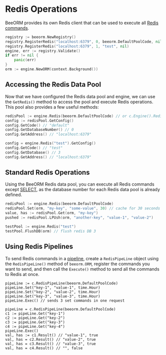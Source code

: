 # Redis Operations

BeeORM provides its own Redis client that can be used to execute all [Redis commands](https://redis.io/commands).

```go
registry := beeorm.NewRegistry()
registry.RegisterRedis("localhost:6379", 0, beeorm.DefaultPoolCode, nil)
registry.RegisterRedis("localhost:6379", 1, "test", nil)
engine, err := registry.Validate()
if err != nil {
    panic(err)
}
orm := engine.NewORM(context.Background())
```

## Accessing the Redis Data Pool

Now that we have configured the Redis data pool and engine, we can use the `GetRedis()` method to access the pool and execute Redis operations. This pool also provides a few useful methods:

```go
redisPool := engine.Redis(beeorm.DefaultPoolCode) // or c.Engine().Redis(beeorm.DefaultPoolCode)
config := redisPool.GetConfig()
config.GetCode() // "default"
config.GetDatabaseNumber() // 0
config.GetAddress() // "localhost:6379"

config = engine.Redis("test").GetConfig()
config.GetCode() // "test"
config.GetDatabase() // 3
config.GetAddress() // "localhost:6379"
```

## Standard Redis Operations

Using the BeeORM Redis data pool, you can execute all Redis commands except [SELECT](https://redis.io/commands/select), as the database number for each Redis data pool is already defined.

```go
redisPool := engine.Redis(beeorm.DefaultPoolCode)
redisPool.Set(orm, "my-key", "some-value", 30) // cache for 30 seconds
value, has := redisPool.Get(orm, "my-key")
pushed := redisPool.LPUsh(orm, "another-key", "value-1", "value-2")

testPool := engine.Redis("test")
testPool.FlushDB(orm) // flush redis DB 3
```

## Using Redis Pipelines

To send Redis commands in a [pipeline](https://redis.io/topics/pipelining), create a `RedisPipeLine` object using the `RedisPipeLine()` method of `beeorm.ORM`, register the commands you want to send, and then call the `Execute()` method to send all the commands to Redis at once.

```go{1,5,12}
pipeLine := c.RedisPipeLine(beeorm.DefaultPoolCode)
pipeLine.Set("key-1", "value-1", time.Hour)
pipeLine.Set("key-2", "value-2", time.Hour)
pipeLine.Set("key-3", "value-3", time.Hour)
pipeLine.Exec() // sends 3 set commands in one request

pipeLine = c.RedisPipeLine(beeorm.DefaultPoolCode)
c1 := pipeLine.Get("key-1")
c2 := pipeLine.Get("key-2")
c3 := pipeLine.Get("key-3")
c4 := pipeLine.Get("key-4")
pipeLine.Exec()
val, has := c1.Result() // "value-1", true
val, has = c2.Result() // "value-2", true
val, has = c3.Result() // "value-3", true
val, has = c4.Result() // "", false
```